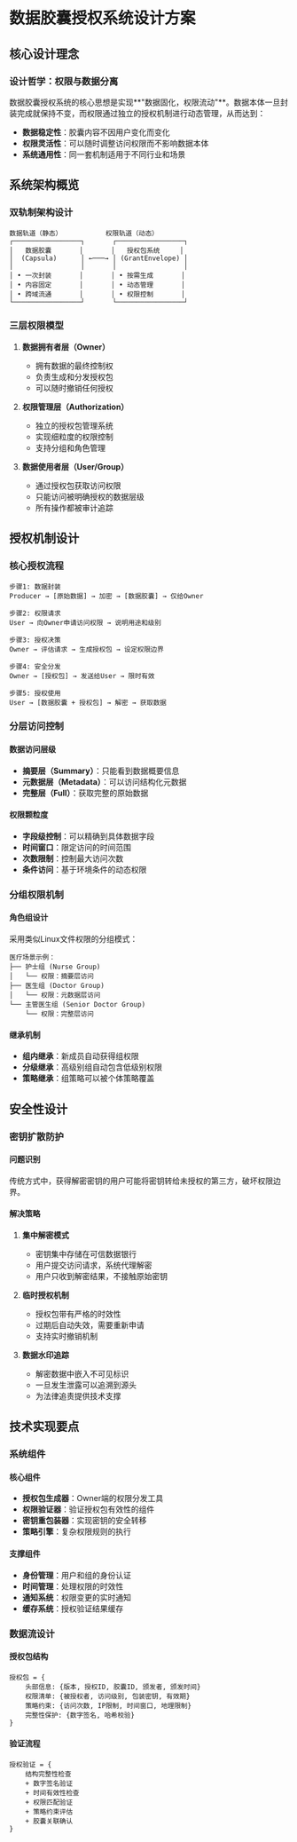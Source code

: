 # 数据胶囊授权系统设计方案

## 核心设计理念

### 设计哲学：权限与数据分离

数据胶囊授权系统的核心思想是实现**"数据固化，权限流动"**。数据本体一旦封装完成就保持不变，而权限通过独立的授权机制进行动态管理，从而达到：

- **数据稳定性**：胶囊内容不因用户变化而变化
- **权限灵活性**：可以随时调整访问权限而不影响数据本体
- **系统通用性**：同一套机制适用于不同行业和场景

## 系统架构概览

### 双轨制架构设计

```
数据轨道（静态）           权限轨道（动态）
┌─────────────────┐       ┌─────────────────┐
│   数据胶囊       │       │   授权包系统     │
│  (Capsula)      │ ←───→ │ (GrantEnvelope) │
│                 │       │                 │
│ • 一次封装       │       │ • 按需生成       │
│ • 内容固定       │       │ • 动态管理       │
│ • 跨域流通       │       │ • 权限控制       │
└─────────────────┘       └─────────────────┘
```

### 三层权限模型

1. **数据拥有者层（Owner）**
   - 拥有数据的最终控制权
   - 负责生成和分发授权包
   - 可以随时撤销任何授权

2. **权限管理层（Authorization）**
   - 独立的授权包管理系统
   - 实现细粒度的权限控制
   - 支持分组和角色管理

3. **数据使用者层（User/Group）**
   - 通过授权包获取访问权限
   - 只能访问被明确授权的数据层级
   - 所有操作都被审计追踪

## 授权机制设计

### 核心授权流程

```
步骤1: 数据封装
Producer → [原始数据] → 加密 → [数据胶囊] → 仅给Owner

步骤2: 权限请求  
User → 向Owner申请访问权限 → 说明用途和级别

步骤3: 授权决策
Owner → 评估请求 → 生成授权包 → 设定权限边界

步骤4: 安全分发
Owner → [授权包] → 发送给User → 限时有效

步骤5: 授权使用
User → [数据胶囊 + 授权包] → 解密 → 获取数据
```

### 分层访问控制

#### 数据访问层级
- **摘要层（Summary）**：只能看到数据概要信息
- **元数据层（Metadata）**：可以访问结构化元数据
- **完整层（Full）**：获取完整的原始数据

#### 权限颗粒度
- **字段级控制**：可以精确到具体数据字段
- **时间窗口**：限定访问的时间范围
- **次数限制**：控制最大访问次数
- **条件访问**：基于环境条件的动态权限

### 分组权限机制

#### 角色组设计
采用类似Linux文件权限的分组模式：

```
医疗场景示例：
├── 护士组 (Nurse Group)
│   └── 权限：摘要层访问
├── 医生组 (Doctor Group)  
│   └── 权限：元数据层访问
└── 主管医生组 (Senior Doctor Group)
    └── 权限：完整层访问
```

#### 继承机制
- **组内继承**：新成员自动获得组权限
- **分级继承**：高级别组自动包含低级别权限
- **策略继承**：组策略可以被个体策略覆盖

## 安全性设计

### 密钥扩散防护

#### 问题识别
传统方式中，获得解密密钥的用户可能将密钥转给未授权的第三方，破坏权限边界。

#### 解决策略

1. **集中解密模式**
   - 密钥集中存储在可信数据银行
   - 用户提交访问请求，系统代理解密
   - 用户只收到解密结果，不接触原始密钥

2. **临时授权机制**
   - 授权包带有严格的时效性
   - 过期后自动失效，需要重新申请
   - 支持实时撤销机制

3. **数据水印追踪**
   - 解密数据中嵌入不可见标识
   - 一旦发生泄露可以追溯到源头
   - 为法律追责提供技术支撑


## 技术实现要点

### 系统组件

#### 核心组件
- **授权包生成器**：Owner端的权限分发工具
- **权限验证器**：验证授权包有效性的组件
- **密钥重包装器**：实现密钥的安全转移
- **策略引擎**：复杂权限规则的执行

#### 支撑组件
- **身份管理**：用户和组的身份认证
- **时间管理**：处理权限的时效性
- **通知系统**：权限变更的实时通知
- **缓存系统**：授权验证结果缓存

### 数据流设计

#### 授权包结构
```
授权包 = {
    头部信息: {版本, 授权ID, 胶囊ID, 颁发者, 颁发时间}
    权限清单: {被授权者, 访问级别, 包装密钥, 有效期}
    策略约束: {访问次数, IP限制, 时间窗口, 地理限制}
    完整性保护: {数字签名, 哈希校验}
}
```

#### 验证流程
```
授权验证 = {
    结构完整性检查
    + 数字签名验证
    + 时间有效性检查
    + 权限匹配验证
    + 策略约束评估
    + 胶囊关联确认
}
```

